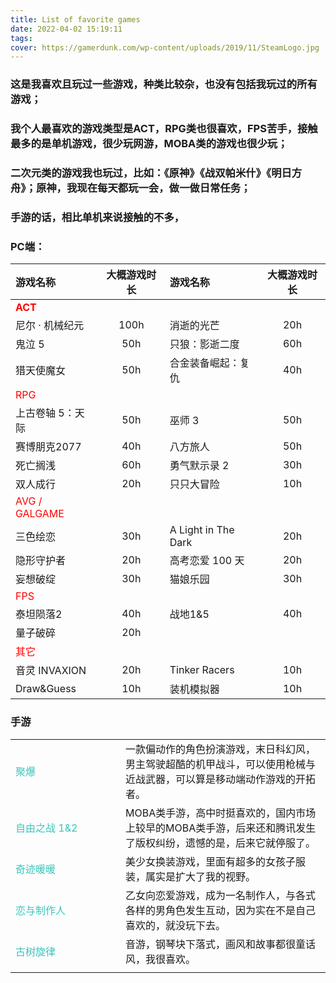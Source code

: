 ```yaml
---
title: List of favorite games
date: 2022-04-02 15:19:11
tags:
cover: https://gamerdunk.com/wp-content/uploads/2019/11/SteamLogo.jpg
---
```


### 这是我喜欢且玩过一些游戏，种类比较杂，也没有包括我玩过的所有游戏；

### 我个人最喜欢的游戏类型是ACT，RPG类也很喜欢，FPS苦手，接触最多的是单机游戏，很少玩网游，MOBA类的游戏也很少玩；

### 二次元类的游戏我也玩过，比如：《原神》《战双帕米什》《明日方舟》；原神，我现在每天都玩一会，做一做日常任务；

### 手游的话，相比单机来说接触的不多，

### PC端：

|游戏名称|大概游戏时长|游戏名称|大概游戏时长|
|:---|:---:|:---|:---:|
|<span style="color:red"><b>ACT</b></span>|
|尼尔 · 机械纪元|100h|消逝的光芒|20h|
|鬼泣 5|50h|只狼：影逝二度|60h|
|猎天使魔女|50h|合金装备崛起：复仇|40h|
|<span style="color:red">RPG</span>|
|上古卷轴 5：天际|50h|巫师 3|50h|
|赛博朋克2077|40h|八方旅人|50h|
|死亡搁浅|60h|勇气默示录 2|30h|
|双人成行|20h|只只大冒险|10h|
|<span style="color:red">AVG / GALGAME</span> ||||
|三色绘恋|30h|A Light in The Dark|20h|
|隐形守护者|20h|高考恋爱 100 天|20h|
|妄想破绽|30h|猫娘乐园|30h|
|<span style="color:red">FPS</span>|
|泰坦陨落2|40h|战地1&5|40h|
|量子破碎|20h
|<span style="color:red">其它</span>
|音灵 INVAXION |20h|Tinker Racers|10h|
|Draw&Guess|10h|装机模拟器|10h|

### 手游
<html>
<table>
	<tr>
		<td id="game">聚爆</td>
		<td>一款偏动作的角色扮演游戏，末日科幻风，男主驾驶超酷的机甲战斗，可以使用枪械与近战武器，可以算是移动端动作游戏的开拓者。</td>
	</tr>
	<tr>
		<td id="game">自由之战 1&2</td>
		<td>MOBA类手游，高中时挺喜欢的，国内市场上较早的MOBA类手游，后来还和腾讯发生了版权纠纷，遗憾的是，后来它就停服了。</td>
	</tr>
	<tr>
		<td id="game">奇迹暖暖</td>
		<td>美少女换装游戏，里面有超多的女孩子服装，属实是扩大了我的视野。</td>
	</tr>
	<tr>
		<td id="game">恋与制作人</td>
		<td>乙女向恋爱游戏，成为一名制作人，与各式各样的男角色发生互动，因为实在不是自己喜欢的，就没玩下去。</td>
	</tr>
	<tr>
		<td id="game">古树旋律</td>
		<td>音游，钢琴块下落式，画风和故事都很童话风，我很喜欢。</td>
	</tr>
	<tr>
		<td id="game"> </td>
		<td></td>
	</tr>
</table>
<style>
	#game{
		color:#39c5bb;
		width:160px;
	}
</style>
</html>